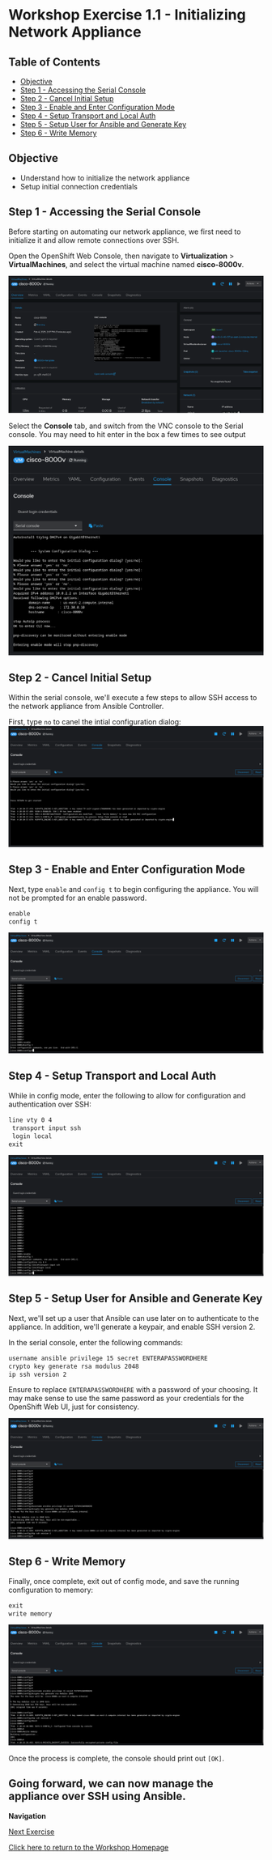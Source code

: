# Workshop Exercise 1.1 - Initializing Network Appliance

## Table of Contents

* [Objective](#objective)
* [Step 1 - Accessing the Serial Console](#step-1---accessing-the-serial-console)
* [Step 2 - Cancel Initial Setup](#step-2---cancel-initial-setup)
* [Step 3 - Enable and Enter Configuration Mode](#step-3---enable-and-enter-configuration-mode)
* [Step 4 - Setup Transport and Local Auth](#step-4---setup-transport-and-local-auth)
* [Step 5 - Setup User for Ansible and Generate Key](#step-5---setup-user-for-ansible-and-generate-key)
* [Step 6 - Write Memory](#step-6---write-memory)

## Objective

* Understand how to initialize the network appliance
* Setup initial connection credentials

## Step 1 - Accessing the Serial Console
Before starting on automating our network appliance, we first need to initialize it and allow remote connections over SSH.

Open the OpenShift Web Console, then navigate to **Virtualization** > **VirtualMachines**, and select the virtual machine named **cisco-8000v**.

![8000v Overview](../.images/8000v-overview.png)

Select the **Console** tab, and switch from the VNC console to the Serial console. You may need to hit enter in the box a few times to see output

![8000v Serial Console](../.images/8000v-serial-console.png)

## Step 2 - Cancel Initial Setup
Within the serial console, we'll execute a few steps to allow SSH access to the network appliance from Ansible Controller.

First, type `no` to canel the intial configuration dialog:
![8000v Cancel Setup](../.images/8000v-cancel-setup.png)

## Step 3 - Enable and Enter Configuration Mode
Next, type `enable` and `config t` to begin configuring the appliance. You will not be prompted for an enable password.

```
enable
config t
```

![8000v Enable Config T](../.images/8000v-enable-config-t.png)

## Step 4 - Setup Transport and Local Auth
While in config mode, enter the following to allow for configuration and authentication over SSH:

```
line vty 0 4
 transport input ssh
 login local
exit
```

![8000v VTY Auth](../.images/8000v-tty-auth.png)

## Step 5 - Setup User for Ansible and Generate Key
Next, we'll set up a user that Ansible can use later on to authenticate to the appliance. In addition, we'll generate a keypair, and enable SSH version 2.

In the serial console, enter the following commands:

```
username ansible privilege 15 secret ENTERAPASSWORDHERE
crypto key generate rsa modulus 2048
ip ssh version 2
```

Ensure to replace `ENTERAPASSWORDHERE` with a password of your choosing. It may make sense to use the same password as your credentials for the OpenShift Web UI, just for consistency.

![8000v Setup User](../.images/8000v-setup-user.png)

## Step 6 - Write Memory
Finally, once complete, exit out of config mode, and save the running configuration to memory:
```
exit
write memory
```

![8000v Write Memory](../.images/8000v-write-memory.png)

Once the process is complete, the console should print out `[OK]`.

Going forward, we can now manage the appliance over SSH using Ansible.
---
**Navigation**

[Next Exercise](../1.2-adding-vm-templates/)

[Click here to return to the Workshop Homepage](../../README.md)
